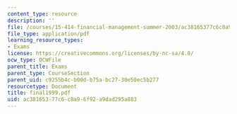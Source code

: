 ```yaml
---
content_type: resource
description: ''
file: /courses/15-414-financial-management-summer-2003/ac38165377c6c8a96f92a9dad295a883_final1999.pdf
file_type: application/pdf
learning_resource_types:
- Exams
license: https://creativecommons.org/licenses/by-nc-sa/4.0/
ocw_type: OCWFile
parent_title: Exams
parent_type: CourseSection
parent_uid: c9255b4c-b00d-b75a-bc27-30e50ec5b277
resourcetype: Document
title: final1999.pdf
uid: ac381653-77c6-c8a9-6f92-a9dad295a883
---
```

